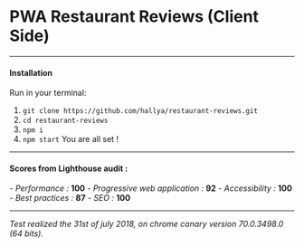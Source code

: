 # PWA Restaurant Reviews (Client Side)
---

#### Installation

Run in your terminal:
1. `git clone https://github.com/hallya/restaurant-reviews.git`
2. `cd restaurant-reviews`
3. `npm i`
4. `npm start`
You are all set !
---

#### Scores from Lighthouse audit :

*- Performance :* **100**
*- Progressive web application :* **92**
*- Accessibility :* **100**
*- Best practices :* **87**
*- SEO :* **100**

---
*Test realized the 31st of july 2018, on chrome canary version 70.0.3498.0 (64 bits).*
